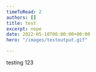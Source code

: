 ```yaml
---
timeToRead: 2
authors: []
title: test
excerpt: nope
date: 2022-05-10T06:00:00+00:00
hero: "/images/testoutput.gif"

---
```

testing 123